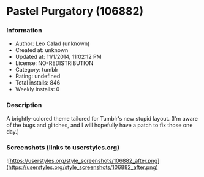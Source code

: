 # Pastel Purgatory (106882)

### Information
- Author: Leo Calad (unknown)
- Created at: unknown
- Updated at: 11/1/2014, 11:02:12 PM
- License: NO-REDISTRIBUTION
- Category: tumblr
- Rating: undefined
- Total installs: 846
- Weekly installs: 0


### Description
A brightly-colored theme tailored for Tumblr's new stupid layout. (I'm aware of the bugs and glitches, and I will hopefully have a patch to fix those one day.)


### Screenshots (links to userstyles.org)
![https://userstyles.org/style_screenshots/106882_after.png](https://userstyles.org/style_screenshots/106882_after.png)


